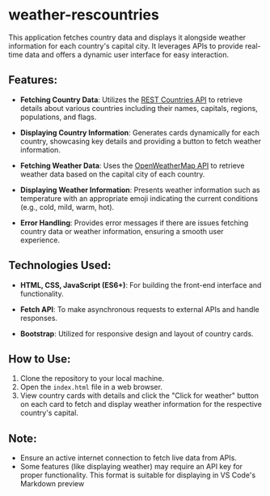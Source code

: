 # weather-rescountries

This application fetches country data and displays it alongside weather information for each country's capital city. It leverages APIs to provide real-time data and offers a dynamic user interface for easy interaction.

## Features:

- **Fetching Country Data**: Utilizes the [REST Countries API](https://restcountries.com/v3.1/all) to retrieve details about various countries including their names, capitals, regions, populations, and flags.
  
- **Displaying Country Information**: Generates cards dynamically for each country, showcasing key details and providing a button to fetch weather information.
  
- **Fetching Weather Data**: Uses the [OpenWeatherMap API](https://api.openweathermap.org) to retrieve weather data based on the capital city of each country.
  
- **Displaying Weather Information**: Presents weather information such as temperature with an appropriate emoji indicating the current conditions (e.g., cold, mild, warm, hot).
  
- **Error Handling**: Provides error messages if there are issues fetching country data or weather information, ensuring a smooth user experience.

## Technologies Used:

- **HTML, CSS, JavaScript (ES6+)**: For building the front-end interface and functionality.
  
- **Fetch API**: To make asynchronous requests to external APIs and handle responses.
  
- **Bootstrap**: Utilized for responsive design and layout of country cards.

## How to Use:

1. Clone the repository to your local machine.
2. Open the `index.html` file in a web browser.
3. View country cards with details and click the "Click for weather" button on each card to fetch and display weather information for the respective country's capital.

## Note:
- Ensure an active internet connection to fetch live data from APIs.
- Some features (like displaying weather) may require an API key for proper functionality.
This format is suitable for displaying in VS Code's Markdown preview 